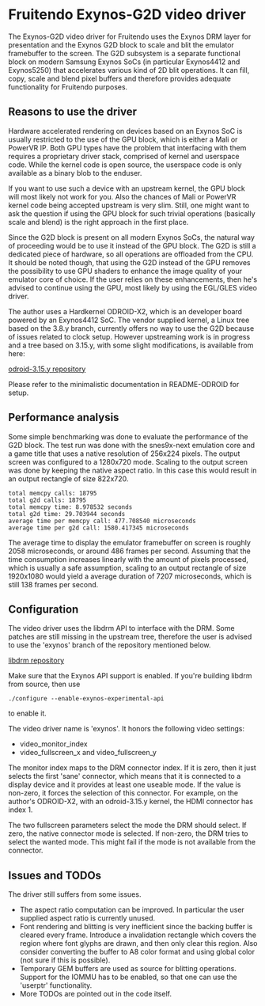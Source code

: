 # Fruitendo Exynos-G2D video driver

The Exynos-G2D video driver for Fruitendo uses the Exynos DRM layer for presentation and the Exynos G2D block to scale and blit the emulator framebuffer to the screen. The G2D subsystem is a separate functional block on modern Samsung Exynos SoCs (in particular Exynos4412 and Exynos5250) that accelerates various kind of 2D blit operations. It can fill, copy, scale and blend pixel buffers and therefore provides adequate functionality for Fruitendo purposes.

## Reasons to use the driver

Hardware accelerated rendering on devices based on an Exynos SoC is usually restricted to the use of the GPU block, which is either a Mali or PowerVR IP. Both GPU types have the problem that interfacing with them requires a proprietary driver stack, comprised of kernel and userspace code. While the kernel code is open source, the userspace code is only available as a binary blob to the enduser.

If you want to use such a device with an upstream kernel, the GPU block will most likely not work for you. Also the chances of Mali or PowerVR kernel code being accepted upstream is very slim. Still, one might want to ask the question if using the GPU block for such trivial operations (basically scale and blend) is the right approach in the first place.

Since the G2D block is present on all modern Exynos SoCs, the natural way of proceeding would be to use it instead of the GPU block. The G2D is still a dedicated piece of hardware, so all operations are offloaded from the CPU. It should be noted though, that using the G2D instead of the GPU removes the possibility to use GPU shaders to enhance the image quality of your emulator core of choice. If the user relies on these enhancements, then he's advised to continue using the GPU, most likely by using the EGL/GLES video driver.

The author uses a Hardkernel ODROID-X2, which is an developer board powered by an Exynos4412 SoC. The vendor supplied kernel, a Linux tree based on the 3.8.y branch, currently offers no way to use the G2D because of issues related to clock setup. However upstreaming work is in progress and a tree based on 3.15.y, with some slight modifications, is available from here:

[odroid-3.15.y repository](https://github.com/tobiasjakobi/linux-odroid)

Please refer to the minimalistic documentation in README-ODROID for setup.

## Performance analysis

Some simple benchmarking was done to evaluate the performance of the G2D block. The test run was done with the snes9x-next emulation core and a game title that uses a native resolution of 256x224 pixels. The output screen was configured to a 1280x720 mode. Scaling to the output screen was done by keeping the native aspect ratio. In this case this would result in an output rectangle of size 822x720.

    total memcpy calls: 18795
    total g2d calls: 18795
    total memcpy time: 8.978532 seconds
    total g2d time: 29.703944 seconds
    average time per memcpy call: 477.708540 microseconds
    average time per g2d call: 1580.417345 microseconds

The average time to display the emulator framebuffer on screen is roughly 2058 microseconds, or around 486 frames per second. Assuming that the time consumption increases linearly with the amount of pixels processed, which is usually a safe assumption, scaling to an output rectangle of size 1920x1080 would yield a average duration of 7207 microseconds, which is still 138 frames per second.

## Configuration

The video driver uses the libdrm API to interface with the DRM. Some patches are still missing in the upstream tree, therefore the user is advised to use the 'exynos' branch of the repository mentioned below.

[libdrm repository](https://github.com/tobiasjakobi/libdrm)

Make sure that the Exynos API support is enabled. If you're building libdrm from source, then use

    ./configure --enable-exynos-experimental-api

to enable it.

The video driver name is 'exynos'. It honors the following video settings:

   - video\_monitor\_index
   - video\_fullscreen\_x and video\_fullscreen\_y

The monitor index maps to the DRM connector index. If it is zero, then it just selects the first 'sane' connector, which means that it is connected to a display device and it provides at least one useable mode. If the value is non-zero, it forces the selection of this connector. For example, on the author's ODROID-X2, with an odroid-3.15.y kernel, the HDMI connector has index 1.

The two fullscreen parameters select the mode the DRM should select. If zero, the native connector mode is selected. If non-zero, the DRM tries to select the wanted mode. This might fail if the mode is not available from the connector.

## Issues and TODOs

The driver still suffers from some issues.

   - The aspect ratio computation can be improved. In particular the user supplied aspect ratio is currently unused.
   - Font rendering and blitting is very inefficient since the backing buffer is cleared every frame. Introduce a invalidation rectangle which covers the region where font glyphs are drawn, and then only clear this region. Also consider converting the buffer to A8 color format and using global color (not sure if this is possible).
   - Temporary GEM buffers are used as source for blitting operations. Support for the IOMMU has to be enabled, so that one can use the 'userptr' functionality.
   - More TODOs are pointed out in the code itself.
